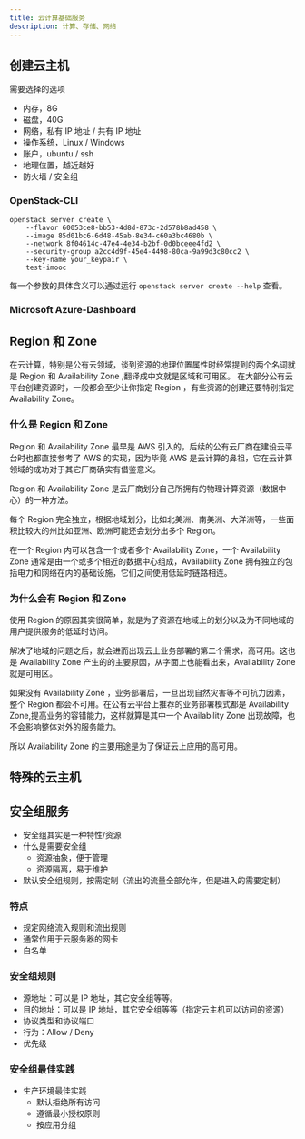 ```yaml
---
title: 云计算基础服务
description: 计算、存储、网络
---
```

## 创建云主机

需要选择的选项

* 内存，8G
* 磁盘，40G
* 网络，私有 IP 地址 / 共有 IP 地址
* 操作系统，Linux / Windows
* 账户，ubuntu / ssh
* 地理位置，越近越好
* 防火墙 / 安全组

### OpenStack-CLI

```shell
openstack server create \
    --flavor 60053ce8-bb53-4d8d-873c-2d578b8ad458 \
    --image 85d01bc6-6d48-45ab-8e34-c60a3bc4680b \
    --network 8f04614c-47e4-4e34-b2bf-0d0bceee4fd2 \
    --security-group a2cc4d9f-45e4-4498-80ca-9a99d3c80cc2 \
    --key-name your_keypair \
    test-imooc
```

每一个参数的具体含义可以通过运行 `openstack server create --help` 查看。

### Microsoft Azure-Dashboard

## Region 和 Zone
在云计算，特别是公有云领域，谈到资源的地理位置属性时经常提到的两个名词就是 Region 和 Availability Zone ,翻译成中文就是区域和可用区。
在大部分公有云平台创建资源时，一般都会至少让你指定 Region ，有些资源的创建还要特别指定 Availability Zone。
### 什么是 Region 和 Zone
Region 和 Availability Zone 最早是 AWS 引入的，后续的公有云厂商在建设云平台时也都直接参考了 AWS 的实现，因为毕竟 AWS 是云计算的鼻祖，它在云计算领域的成功对于其它厂商确实有借鉴意义。

Region 和 Availability Zone 是云厂商划分自己所拥有的物理计算资源（数据中心）的一种方法。

每个 Region 完全独立，根据地域划分，比如北美洲、南美洲、大洋洲等，一些面积比较大的州比如亚洲、欧洲可能还会划分出多个 Region。

在一个 Region 内可以包含一个或者多个 Availability Zone，一个 Availability Zone 通常是由一个或多个相近的数据中心组成，Availability Zone 拥有独立的包括电力和网络在内的基础设施，它们之间使用低延时链路相连。

### 为什么会有 Region 和 Zone
使用 Region 的原因其实很简单，就是为了资源在地域上的划分以及为不同地域的用户提供服务的低延时访问。

解决了地域的问题之后，就会进而出现云上业务部署的第二个需求，高可用。这也是 Availability Zone 产生的的主要原因，从字面上也能看出来，Availability Zone 就是可用区。

如果没有 Availability Zone ，业务部署后，一旦出现自然灾害等不可抗力因素，整个 Region 都会不可用。在公有云平台上推荐的业务部署模式都是 Availability Zone,提高业务的容错能力，这样就算是其中一个 Availability Zone 出现故障，也不会影响整体对外的服务能力。

所以 Availability Zone 的主要用途是为了保证云上应用的高可用。

## 特殊的云主机

## 安全组服务
* 安全组其实是一种特性/资源
* 什么是需要安全组
  * 资源抽象，便于管理 
  * 资源隔离，易于维护
* 默认安全组规则，按需定制（流出的流量全部允许，但是进入的需要定制）
### 特点
* 规定网络流入规则和流出规则
* 通常作用于云服务器的网卡
* 白名单
### 安全组规则
* 源地址：可以是 IP 地址，其它安全组等等。
* 目的地址：可以是 IP 地址，其它安全组等等（指定云主机可以访问的资源）
* 协议类型和协议端口
* 行为：Allow / Deny
* 优先级
### 安全组最佳实践
* 生产环境最佳实践
  * 默认拒绝所有访问
  * 遵循最小授权原则
  * 按应用分组


